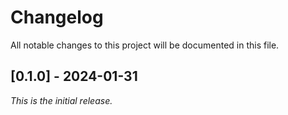 # Changelog

All notable changes to this project will be documented in this file.

## [0.1.0] - 2024-01-31

_This is the initial release._
